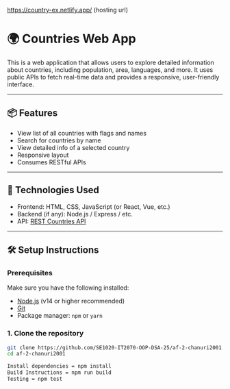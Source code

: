 https://country-ex.netlify.app/   (hosting url)
# 🌍 Countries Web App

This is a web application that allows users to explore detailed information about countries, including population, area, languages, and more. It uses public APIs to fetch real-time data and provides a responsive, user-friendly interface.

---

## 📦 Features

- View list of all countries with flags and names
- Search for countries by name
- View detailed info of a selected country
- Responsive layout
- Consumes RESTful APIs

---

## 🚀 Technologies Used

- Frontend: HTML, CSS, JavaScript (or React, Vue, etc.)
- Backend (if any): Node.js / Express / etc.
- API: [REST Countries API](https://restcountries.com/)

---

## 🛠️ Setup Instructions

### Prerequisites

Make sure you have the following installed:

- [Node.js](https://nodejs.org/) (v14 or higher recommended)
- [Git](https://git-scm.com/)
- Package manager: `npm` or `yarn`

### 1. Clone the repository

```bash
git clone https://github.com/SE1020-IT2070-OOP-DSA-25/af-2-chanuri2001.git
cd af-2-chanuri2001

Install dependencies = npm install
Build Instructions = npm run build
Testing = npm test


